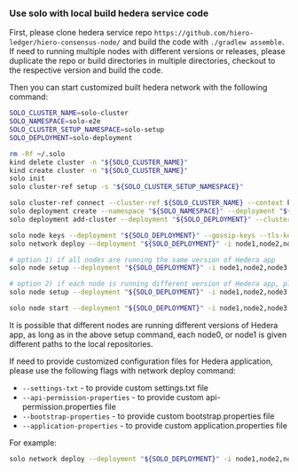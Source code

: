 ### Use solo with local build hedera service code

First, please clone hedera service repo `https://github.com/hiero-ledger/hiero-consensus-node/` and build the code
with `./gradlew assemble`. If need to running multiple nodes with different versions or releases, please duplicate the repo or build directories in
multiple directories, checkout to the respective version and build the code.

Then you can start customized built hedera network with the following command:

```bash
SOLO_CLUSTER_NAME=solo-cluster
SOLO_NAMESPACE=solo-e2e
SOLO_CLUSTER_SETUP_NAMESPACE=solo-setup
SOLO_DEPLOYMENT=solo-deployment

rm -Rf ~/.solo
kind delete cluster -n "${SOLO_CLUSTER_NAME}" 
kind create cluster -n "${SOLO_CLUSTER_NAME}"
solo init
solo cluster-ref setup -s "${SOLO_CLUSTER_SETUP_NAMESPACE}"

solo cluster-ref connect --cluster-ref ${SOLO_CLUSTER_NAME} --context kind-${SOLO_CLUSTER_NAME}
solo deployment create --namespace "${SOLO_NAMESPACE}" --deployment "${SOLO_DEPLOYMENT}"
solo deployment add-cluster --deployment "${SOLO_DEPLOYMENT}" --cluster-ref ${SOLO_CLUSTER_NAME} --num-consensus-nodes 3

solo node keys --deployment "${SOLO_DEPLOYMENT}" --gossip-keys --tls-keys -i node1,node2,node3 
solo network deploy --deployment "${SOLO_DEPLOYMENT}" -i node1,node2,node3 

# option 1) if all nodes are running the same version of Hedera app
solo node setup --deployment "${SOLO_DEPLOYMENT}" -i node1,node2,node3 --local-build-path ../hiero-consensus-node/hedera-node/data/

# option 2) if each node is running different version of Hedera app, please provide different paths to the local repositories
solo node setup --deployment "${SOLO_DEPLOYMENT}" -i node1,node2,node3 --local-build-path node1=../hiero-consensus-node/hedera-node/data/,node1=<path2>,node3=<path3>

solo node start --deployment "${SOLO_DEPLOYMENT}" -i node1,node2,node3 

```

It is possible that different nodes are running different versions of Hedera app, as long as in the above
setup command, each node0, or node1 is given different paths to the local repositories.

If need to provide customized configuration files for Hedera application, please use the following flags with network deploy command:

* `--settings-txt` - to provide custom settings.txt file
* `--api-permission-properties` - to provide custom api-permission.properties file
* `--bootstrap-properties` - to provide custom bootstrap.properties file
* `--application-properties` - to provide custom application.properties file

For example:

```bash
solo network deploy --deployment "${SOLO_DEPLOYMENT}" -i node1,node2,node3 --settings-txt <path-to-settings-txt> 
```
